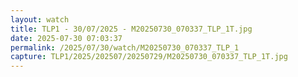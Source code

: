```yaml
---
layout: watch
title: TLP1 - 30/07/2025 - M20250730_070337_TLP_1T.jpg
date: 2025-07-30 07:03:37
permalink: /2025/07/30/watch/M20250730_070337_TLP_1
capture: TLP1/2025/202507/20250729/M20250730_070337_TLP_1T.jpg
---
```

